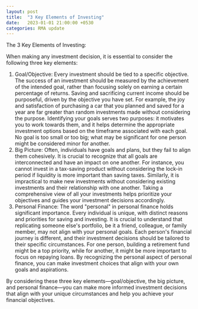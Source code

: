 ```yaml
---
layout: post
title:  "3 Key Elements of Investing"
date:   2023-01-01 21:00:00 +0530
categories: RMA update
---
```

The 3 Key Elements of Investing:

When making any investment decision, it is essential to consider the following three key elements:

1.	Goal/Objective: Every investment should be tied to a specific objective. The success of an investment should be measured by the achievement of the intended goal, rather than focusing solely on earning a certain percentage of returns. Saving and sacrificing current income should be purposeful, driven by the objective you have set. For example, the joy and satisfaction of purchasing a car that you planned and saved for a year are far greater than random investments made without considering the purpose. Identifying your goals serves two purposes: it motivates you to work towards them, and it helps determine the appropriate investment options based on the timeframe associated with each goal. No goal is too small or too big; what may be significant for one person might be considered minor for another.
2.	Big Picture: Often, individuals have goals and plans, but they fail to align them cohesively. It is crucial to recognize that all goals are interconnected and have an impact on one another. For instance, you cannot invest in a tax-saving product without considering the lock-in period if liquidity is more important than saving taxes. Similarly, it is impractical to make new investments without considering existing investments and their relationship with one another. Taking a comprehensive view of all your investments helps prioritize your objectives and guides your investment decisions accordingly.
3.	Personal Finance: The word "personal" in personal finance holds significant importance. Every individual is unique, with distinct reasons and priorities for saving and investing. It is crucial to understand that replicating someone else's portfolio, be it a friend, colleague, or family member, may not align with your personal goals. Each person's financial journey is different, and their investment decisions should be tailored to their specific circumstances. For one person, building a retirement fund might be a top priority, while for another, it might be more important to focus on repaying loans. By recognizing the personal aspect of personal finance, you can make investment choices that align with your own goals and aspirations.

By considering these three key elements—goal/objective, the big picture, and personal finance—you can make more informed investment decisions that align with your unique circumstances and help you achieve your financial objectives.
